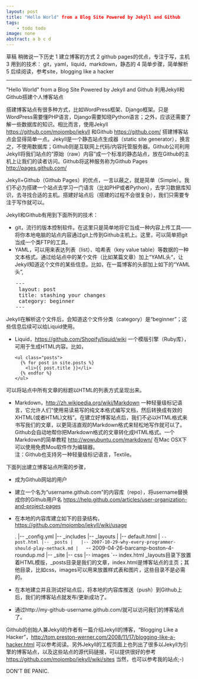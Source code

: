 ```yaml
---
layout: post
title: "Hello World" from a Blog Site Powered by Jekyll and Github
tags:
    - todo todo
image: none
abstract: a b c d
---
```


草稿
稍微说一下历史
1 建立博客的方式
2 github pages的优点，专注于写，主机
3 用到的技术： git，yaml，liquid，markdown，静态的
4 简单步骤，简单解析
5 后续阅读，参考site，blogging like a hacker

---
"Hello World" from a Blog Site Powered by Jekyll and Github
利用Jekyll和Github搭建个人博客站点

搭建博客站点有很多种方式，比如WordPress框架、Django框架。只是WordPress需要懂PHP语言，Django需要知晓Python语言；之外，应该还需要了解一些数据库的知识。相比而言，使用Jekyll https://github.com/mojombo/jekyll 和Github https://github.com/ 搭建博客站点会显得简单一点。Jekyll是一个静态站点生成器（static site generator），换言之，不使用数据库；Github则是互联网上代码/内容托管服务器。Github公司利用Jekyll将我们站点的“原始（raw）内容”成一个标准的静态站点，放在Github的主机上让我们的读者访问。Github将这种服务称为Github Pages http://pages.github.com/

Jekyll+Github（Github Pages）的优点，一言以蔽之，就是简单（Simple）。我们不必为搭建一个站点去学习一门语言（比如PHP或者Python），去学习数据库知识，去寻找合适的主机。搭建好站点后（搭建的过程不会很复杂），我们只需要专注于写作就可以。

Jekyll和Github有用到下面所列的技术：  

* git，流行的版本控制软件。在这里只是简单地将它当成一种内容上传工具——将你本地电脑的站点内容通过git上传到Github主机上。这里，可以简单把git当成一个类FTP的工具。
* YAML，可以用来表达列表（list）、哈希表（key value table）等数据的一种文本格式。通过给站点中的某个文件（比如某篇文章）加上“YAML头“，让Jekyll知道这个文件的某些信息。比如，在一篇博客的头部加上如下的“YAML头”,
<pre>
   ---
    layout: post
    title: stashing your changes
    category: beginner
   ---
</pre>
Jekyll在解析这个文件后，会知道这个文件分类（category）是“beginner”；这些信息后续可以给Liquid使用。

* Liquid，https://github.com/Shopify/liquid/wiki 一个模版引擎（Ruby库），可用于生成HTML内容。比如，

      <ul class="posts">
        {% for post in site.posts %}
          <li>{{ post.title }}</li>
        {% endfor %}
      </ul>
可以将站点中所有文章的标题以HTML的列表方式呈现出来。  
* Markdown，http://zh.wikipedia.org/wiki/Markdown 一种轻量级标记语言，它允许人们“使用易读易写的纯文本格式编写文档，然后转换成有效的XHTML(或者HTML)文档”。在建立好博客站点后，我们不必以HTML格式来书写我们的文章，以更简洁直观的Markdown格式来轻松地写作就可以了。Github会自动地帮你把Markdown格式的文章转化成HTML格式。一个Markdown的简单教程 http://wowubuntu.com/markdown/ 在Mac OSX下可以使用免费Mou软件作为编辑器。  
注：Github也支持另一种轻量级标记语言，Textile。

下面列出建立博客站点所需的步骤，  

- 成为Github网站的用户
- 建立一个名为“username.github.com”的内容库（repo），将username替换成你的Github用户名 https://help.github.com/articles/user-organization-and-project-pages
- 在本地的内容库建立如下的目录结构，https://github.com/mojombo/jekyll/wiki/usage

    .
    |-- _config.yml
    |-- _includes
    |-- _layouts
    |   |-- default.html
    |   `-- post.html
    |-- _posts
    |   |-- 2007-10-29-why-every-programmer-should-play-nethack.md
    |   `-- 2009-04-26-barcamp-boston-4-roundup.md
    |-- _site
    |-- css
    |-- images
    `-- index.html
_layouts目录下放置着HTML模版，_posts目录是我们的文章，index.html是博客站点的主页；其他目录，比如css，images可以用来放置样式表和图片，这些目录不是必需的。
- 在本地建立并且测试好站点后，将本地的内容库推送（push）到Github上后，我们的博客站点就发布/更新成功了。
- 通过http://my-github-username.github.com/就可以访问我们的博客站点了。

Github的创始人兼Jekyll的作者有一篇介绍Jekyll的博客，“Blogging Like a Hacker”，http://tom.preston-werner.com/2008/11/17/blogging-like-a-hacker.html 可以参考阅读。另外Jekyll的工程页面上也列出了很多以Jekyll为引擎的博客站点，以及这些站点的源代码链接，可以提供很好的参考 https://github.com/mojombo/jekyll/wiki/sites 当然，也可以参考我的站点;-)

DON'T BE PANIC.


